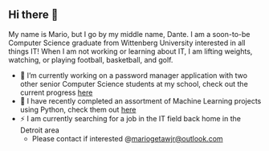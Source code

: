 ## Hi there 👋

My name is Mario, but I go by my middle name, Dante. I am a soon-to-be Computer Science graduate from Wittenberg University interested in all things IT! When I am not working or learning about IT, I am lifting weights, watching, or playing football, basketball, and golf.
  
- 🔭 I’m currently working on a password manager application with two other senior Computer Science students at my school, check out the current progress [here](https://github.com/MarioDanteGetawJr/Senior-Capstone---Password-Manager)
- 🌱 I have recently completed an assortment of Machine Learning projects using Python, check them out [here](https://github.com/MarioDanteGetawJr/Machine-Learning-Projects)
- ⚡ I am currently searching for a job in the IT field back home in the Detroit area
    - Please contact if interested @mariogetawjr@outlook.com

<!--
**MarioDanteGetawJr/MarioDanteGetawJr** is a ✨ _special_ ✨ repository because its `README.md` (this file) appears on your GitHub profile.

Here are some ideas to get you started:

- 🔭 I’m currently working on ...
- 🌱 I’m currently learning ...
- 👯 I’m looking to collaborate on ...
- 🤔 I’m looking for help with ...
- 💬 Ask me about ...
- 📫 How to reach me: ...
- 😄 Pronouns: ...
- ⚡ Fun fact: ...
-->
